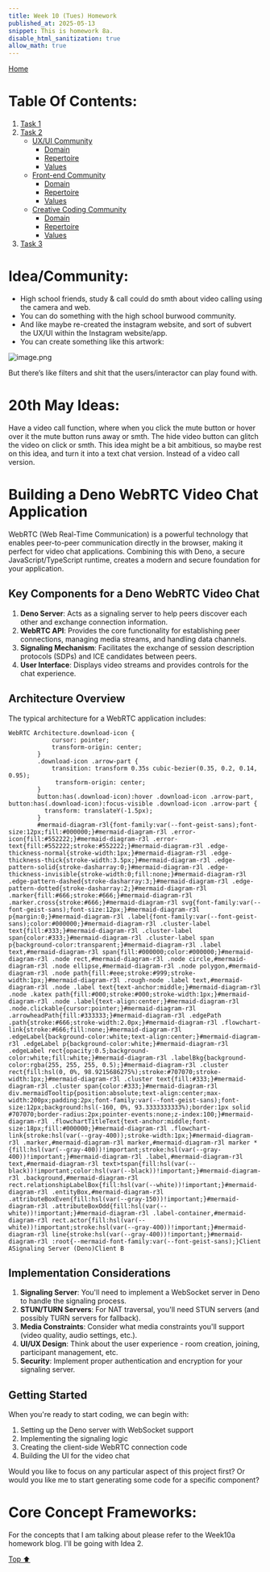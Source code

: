 ```yaml
---
title: Week 10 (Tues) Homework
published_at: 2025-05-13
snippet: This is homework 8a.
disable_html_sanitization: true
allow_math: true
---
```


[Home](https://cclanchublo6.deno.dev/)

# Table Of Contents:

1. [Task 1](#task-1)
2. [Task 2](#task-2)
   - [UX/UI Community](#uxui-community)
     - [Domain](#domain)
     - [Repertoire](#repertoire)
     - [Values](#values)
   - [Front-end Community](#front-end-community)
     - [Domain](#domain-1)
     - [Repertoire](#repertoire-1)
     - [Values](#values-1)
   - [Creative Coding Community](#creative-coding-community)
     - [Domain](#domain-2)
     - [Repertoire](#repertoire-2)
     - [Values](#values-2)
3. [Task 3](#task-3)

# Idea/Community:

- High school friends, study & call could do smth about video calling using the camera and web.
- You can do something with the high school burwood community.
- And like maybe re-created the instagram website, and sort of subvert the UX/UI within the Instagram website/app.
- You can create something like this artwork:

![image.png](Example1.png)

But there’s like filters and shit that the users/interactor can play found with.

# 20th May Ideas:

Have a video call function, where when you click the mute button or hover over it the mute button runs away or smth. The hide video button can glitch the video on click or smth. This idea might be a bit ambitious, so maybe rest on this idea, and turn it into a text chat version. Instead of a video call version.

# Building a Deno WebRTC Video Chat Application

WebRTC (Web Real-Time Communication) is a powerful technology that enables peer-to-peer communication directly in the browser, making it perfect for video chat applications. Combining this with Deno, a secure JavaScript/TypeScript runtime, creates a modern and secure foundation for your application.

## Key Components for a Deno WebRTC Video Chat

1. **Deno Server**: Acts as a signaling server to help peers discover each other and exchange connection information.
2. **WebRTC API**: Provides the core functionality for establishing peer connections, managing media streams, and handling data channels.
3. **Signaling Mechanism**: Facilitates the exchange of session description protocols (SDPs) and ICE candidates between peers.
4. **User Interface**: Displays video streams and provides controls for the chat experience.

## Architecture Overview

The typical architecture for a WebRTC application includes:

```mermaid
WebRTC Architecture.download-icon {
            cursor: pointer;
            transform-origin: center;
        }
        .download-icon .arrow-part {
            transition: transform 0.35s cubic-bezier(0.35, 0.2, 0.14, 0.95);
             transform-origin: center;
        }
        button:has(.download-icon):hover .download-icon .arrow-part, button:has(.download-icon):focus-visible .download-icon .arrow-part {
          transform: translateY(-1.5px);
        }
        #mermaid-diagram-r3l{font-family:var(--font-geist-sans);font-size:12px;fill:#000000;}#mermaid-diagram-r3l .error-icon{fill:#552222;}#mermaid-diagram-r3l .error-text{fill:#552222;stroke:#552222;}#mermaid-diagram-r3l .edge-thickness-normal{stroke-width:1px;}#mermaid-diagram-r3l .edge-thickness-thick{stroke-width:3.5px;}#mermaid-diagram-r3l .edge-pattern-solid{stroke-dasharray:0;}#mermaid-diagram-r3l .edge-thickness-invisible{stroke-width:0;fill:none;}#mermaid-diagram-r3l .edge-pattern-dashed{stroke-dasharray:3;}#mermaid-diagram-r3l .edge-pattern-dotted{stroke-dasharray:2;}#mermaid-diagram-r3l .marker{fill:#666;stroke:#666;}#mermaid-diagram-r3l .marker.cross{stroke:#666;}#mermaid-diagram-r3l svg{font-family:var(--font-geist-sans);font-size:12px;}#mermaid-diagram-r3l p{margin:0;}#mermaid-diagram-r3l .label{font-family:var(--font-geist-sans);color:#000000;}#mermaid-diagram-r3l .cluster-label text{fill:#333;}#mermaid-diagram-r3l .cluster-label span{color:#333;}#mermaid-diagram-r3l .cluster-label span p{background-color:transparent;}#mermaid-diagram-r3l .label text,#mermaid-diagram-r3l span{fill:#000000;color:#000000;}#mermaid-diagram-r3l .node rect,#mermaid-diagram-r3l .node circle,#mermaid-diagram-r3l .node ellipse,#mermaid-diagram-r3l .node polygon,#mermaid-diagram-r3l .node path{fill:#eee;stroke:#999;stroke-width:1px;}#mermaid-diagram-r3l .rough-node .label text,#mermaid-diagram-r3l .node .label text{text-anchor:middle;}#mermaid-diagram-r3l .node .katex path{fill:#000;stroke:#000;stroke-width:1px;}#mermaid-diagram-r3l .node .label{text-align:center;}#mermaid-diagram-r3l .node.clickable{cursor:pointer;}#mermaid-diagram-r3l .arrowheadPath{fill:#333333;}#mermaid-diagram-r3l .edgePath .path{stroke:#666;stroke-width:2.0px;}#mermaid-diagram-r3l .flowchart-link{stroke:#666;fill:none;}#mermaid-diagram-r3l .edgeLabel{background-color:white;text-align:center;}#mermaid-diagram-r3l .edgeLabel p{background-color:white;}#mermaid-diagram-r3l .edgeLabel rect{opacity:0.5;background-color:white;fill:white;}#mermaid-diagram-r3l .labelBkg{background-color:rgba(255, 255, 255, 0.5);}#mermaid-diagram-r3l .cluster rect{fill:hsl(0, 0%, 98.9215686275%);stroke:#707070;stroke-width:1px;}#mermaid-diagram-r3l .cluster text{fill:#333;}#mermaid-diagram-r3l .cluster span{color:#333;}#mermaid-diagram-r3l div.mermaidTooltip{position:absolute;text-align:center;max-width:200px;padding:2px;font-family:var(--font-geist-sans);font-size:12px;background:hsl(-160, 0%, 93.3333333333%);border:1px solid #707070;border-radius:2px;pointer-events:none;z-index:100;}#mermaid-diagram-r3l .flowchartTitleText{text-anchor:middle;font-size:18px;fill:#000000;}#mermaid-diagram-r3l .flowchart-link{stroke:hsl(var(--gray-400));stroke-width:1px;}#mermaid-diagram-r3l .marker,#mermaid-diagram-r3l marker,#mermaid-diagram-r3l marker *{fill:hsl(var(--gray-400))!important;stroke:hsl(var(--gray-400))!important;}#mermaid-diagram-r3l .label,#mermaid-diagram-r3l text,#mermaid-diagram-r3l text>tspan{fill:hsl(var(--black))!important;color:hsl(var(--black))!important;}#mermaid-diagram-r3l .background,#mermaid-diagram-r3l rect.relationshipLabelBox{fill:hsl(var(--white))!important;}#mermaid-diagram-r3l .entityBox,#mermaid-diagram-r3l .attributeBoxEven{fill:hsl(var(--gray-150))!important;}#mermaid-diagram-r3l .attributeBoxOdd{fill:hsl(var(--white))!important;}#mermaid-diagram-r3l .label-container,#mermaid-diagram-r3l rect.actor{fill:hsl(var(--white))!important;stroke:hsl(var(--gray-400))!important;}#mermaid-diagram-r3l line{stroke:hsl(var(--gray-400))!important;}#mermaid-diagram-r3l :root{--mermaid-font-family:var(--font-geist-sans);}Client ASignaling Server (Deno)Client B
```

## Implementation Considerations

1. **Signaling Server**: You'll need to implement a WebSocket server in Deno to handle the signaling process.
2. **STUN/TURN Servers**: For NAT traversal, you'll need STUN servers (and possibly TURN servers for fallback).
3. **Media Constraints**: Consider what media constraints you'll support (video quality, audio settings, etc.).
4. **UI/UX Design**: Think about the user experience - room creation, joining, participant management, etc.
5. **Security**: Implement proper authentication and encryption for your signaling server.

## Getting Started

When you're ready to start coding, we can begin with:

1. Setting up the Deno server with WebSocket support
2. Implementing the signaling logic
3. Creating the client-side WebRTC connection code
4. Building the UI for the video chat

Would you like to focus on any particular aspect of this project first? Or would you like me to start generating some code for a specific component?

# Core Concept Frameworks:

For the concepts that I am talking about please refer to the Week10a homework blog. I'll be going with Idea 2.

[Top ⬆︎](#)
